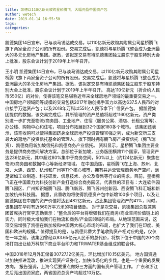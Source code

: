 ```yaml
---
title: 凯德以110亿新元收购星桥腾飞，大幅充盈中国资产包
author: wetech
date: 2019-01-14 16:55:50
tags: 
categories: 
---
```

凯德集团14日宣布，已与淡马锡达成交易，以110亿新元收购其附属公司星桥腾飞旗下两家全资子公司的所有股份。交易完成后，凯德将与星桥腾飞整合成为亚洲最大的多元化房地产集团。据悉，该拟定交易有待凯德集团独立股东于股东特别大会上批准，股东会议计划于2019年上半年召开。
<!-- more -->
王小明
凯德集团14日宣布，已与淡马锡达成交易，以110亿新元收购其附属公司星桥腾飞旗下两家全资子公司的所有股份。交易完成后，凯德将与星桥腾飞整合成为亚洲最大的多元化房地产集团。据悉，该拟定交易有待凯德集团独立股东于股东特别大会上批准，股东会议计划于2019年上半年召开。
高达110亿新元（折合约人民币550亿）的对价，使得该笔交易堪称近年来全球房地产领域的最重要交易之一。中国房地产领域同等规模的交易包括2017年融创携手富力以高达637.5人民币的对价接手万达资产包；以及2018年万科以551亿人民币拿下广信资产包。
据凯德集团提供的数据，该交易完成后，其所管理的资产总值将超过1160亿新元，资产类别进一步扩充至物流/商务园、工业地产、住宿（服务公寓、酒店、长租公寓等）、办公楼、购物中心和住宅，项目分布拓展到32个国家180多个城市。
该集团还表示，该笔收购可以使得集团跻身全球房地产投资管理10强之列，成为新交所三支最大的房地产投资信托基金的管理人，旗下同时拥有腾飞房产投资信托（腾飞瑞资）、凯德商用新加坡信托和凯德商务产业信托。
资料显示，星桥腾飞集团主要业务是提供商务空间解决方案，总部位于新加坡，业务版图横跨11个国家，管理资产达236亿新元，其中超过80%集中于商务空间，50%以上（约124亿新元）聚焦在物流/商务园和数据中心等新经济领域。
在中国范围，星桥腾飞在上海、苏州、北京、大连、西安、杭州和广州等11个核心城市，拥有并运营管理商务地产空间，满足诸如工业制造、科技研发、信息技术、办公及零售等行业的需求。目前，星桥腾飞正在中国着力为科技创新产业打造综合商务园区，代表性的项目有：大连软件园腾飞园区、广州知识城腾飞园、腾飞新苏、腾飞苏州创新园、西安腾飞科汇城和新加坡杭州科技园。
据悉，此番收购将使得凯德资产包中新增100多个项目，以及让凯德集团在中国的资产价值将达到482亿新元，占比集团管理资产的41%，同时，该集团在华将有近560万平方米的项目储备。
对于是次交易，凯德集团总裁兼集团首席执行官李志勤表示：“整合后的平台将增强我们在商务/商业空间价值链上的实力，同时极大增加我们在物流和商务/产业园领域的布局。从地理范围来说，这项交易增强了凯德在新加坡和中国两大核心市场的布局，也扩大了我们在印度、美国和欧洲的规模。”
值得提及的是，与凯德此番大手笔收购资产相对应的是，仅仅在一年之前，该集团曾经以83.65亿元人民币的总代价，将旗下位于中国的20个商场打包出让给万科旗下商业平台印力和TRIWATER基金组成的联合体。
 
 
中国2018年12月外汇储备30727.12亿美元，环比增加110.15亿美元。
地方国资通过加快推进混改，推进实现资产证券化，加快市场化的步伐，也是一个重要的发展方向。
报告强调，上海今后要重点做好三方面的国有资产管理工作。
广东和浙江先后亮出国资家底，两省国资总资产均超过10万亿。
